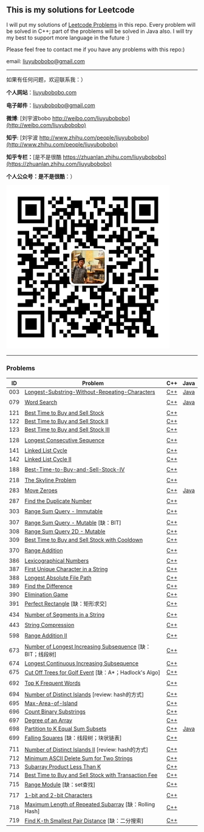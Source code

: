 ## This is my solutions for Leetcode

I will put my solutions of [Leetcode Problems](https://leetcode.com/problemset/all/) in this repo. Every problem will be solved in C++; part of the problems will be solved in Java also. I will try my best to support more language in the future :)

Please feel free to contact me if you have any problems with this repo:)

email: [liuyubobobo@gmail.com](mailto:liuyubobobo@gmail.com)

---

如果有任何问题，欢迎联系我：）

**个人网站**：[liuyubobobo.com](http://liuyubobobo.com)

**电子邮件**：[liuyubobobo@gmail.com](mailto:liuyubobobo@gmail.com)

**微博**: [刘宇波bobo http://weibo.com/liuyubobobo](http://weibo.com/liuyubobobo)

**知乎**: [刘宇波 http://www.zhihu.com/people/liuyubobobo](http://www.zhihu.com/people/liuyubobobo)

**知乎专栏：**[是不是很酷 https://zhuanlan.zhihu.com/liuyubobobo](https://zhuanlan.zhihu.com/liuyubobobo)

**个人公众号：是不是很酷**：）

![QRCode](qrcode.jpg)

---

### Problems

| ID | Problem | C++ | Java |
| --- | --- | :---: | :---: |
| 003 | [Longest-Substring-Without-Repeating-Characters](https://leetcode.com/problems/longest-substring-without-repeating-characters/description/) | [C++](0003-Longest-Substring-Without-Repeating-Characters/cpp-0003/) | [Java](0003-Longest-Substring-Without-Repeating-Characters/java-0003/src/) |
| | | | |
| 079 | [Word Search](https://leetcode.com/problems/word-search/description/) | [C++](0079-Word-Search/cpp-0079/) | [Java](0079-Word-Search/java-0079/src/) |
| | | | |
| 121 | [Best Time to Buy and Sell Stock](https://leetcode.com/problems/best-time-to-buy-and-sell-stock/solution/) | [C++](0121-Best-Time-to-Buy-and-Sell-Stock/cpp-0121/) | | 
| 122 | [Best Time to Buy and Sell Stock II](https://leetcode.com/problems/best-time-to-buy-and-sell-stock-ii/description/) | [C++](0122-Best-Time-to-Buy-and-Sell-Stock-II/cpp-0122/) | |
| 123 | [Best Time to Buy and Sell Stock III](https://leetcode.com/problems/best-time-to-buy-and-sell-stock-iii/description/) | [C++](0123-Best-Time-to-Buy-and-Sell-Stock-III/cpp-0123/) | |
| | | | |
| 128 | [Longest Consecutive Sequence](https://leetcode.com/problems/longest-9consecutive-sequence/description/) | [C++](0128-Longest-Consecutive-Sequence/cpp-0128/) | |
| | | | |
| 141 | [Linked List Cycle](https://leetcode.com/problems/linked-list-cycle/description/) | [C++](0141-Linked-List-Cycle/cpp-0141/) | |
| 142 | [Linked List Cycle II](https://leetcode.com/problems/linked-list-cycle-ii/description/) | [C++](0142-Linked-List-Cycle-II/cpp-0142/) | |
| | | | |
| 188 | [Best-Time-to-Buy-and-Sell-Stock-IV](https://leetcode.com/problems/best-time-to-buy-and-sell-stock-iv/description/) | [C++](0188-Best-Time-to-Buy-and-Sell-Stock-IV/cpp-0188/) | |
| | | | |
| 218 | [The Skyline Problem](https://leetcode.com/problems/the-skyline-problem/description/) | [C++](0218-The-Skyline-Problem/cpp-0218/) | |
| | | | |
| 283 | [Move Zeroes](https://leetcode.com/problems/move-zeroes/) | [C++](0283-Move-Zeroes/cpp-0283/) | [Java](0283-Move-Zeroes/java-0283/src/) |
| | | | |
| 287 | [Find the Duplicate Number](https://leetcode.com/problems/find-the-duplicate-number/description/) | [C++](0287-Find-the-Duplicate-Number/cpp-0287/) | |
| | | | |
| 303 | [Range Sum Query - Immutable](https://leetcode.com/problems/range-sum-query-immutable/description/) | [C++](0303/Range-Sum-Query-Immutable/cpp-0303/) | |
| | | | |
| 307 | [Range Sum Query - Mutable](https://leetcode.com/problems/range-sum-query-mutable/description/) [缺：BIT] | [C++](0307-Range-Sum-Query-Mutable/cpp-0307/) | |
| 308 | [Range Sum Query 2D - Mutable](https://leetcode.com/problems/range-sum-query-2d-mutable/description/) | [C++](0308-Range-Sum-Query-2D-Mutable/cpp-0308/) | |
| 309 | [Best Time to Buy and Sell Stock with Cooldown](https://leetcode.com/problems/best-time-to-buy-and-sell-stock-with-cooldown/description/) | [C++](0309-Best-Time-to-Buy-and-Sell-Stock-with-Cooldown/cpp-0309/) | |
| | | | |
| 370 | [Range Addition](https://leetcode.com/problems/range-addition/description/) | [C++](0370-Range-Addition/cpp-0370/) | |
| | | | |
| 386 | [Lexicographical Numbers](https://leetcode.com/problems/lexicographical-numbers/description/) | [C++](0386-Lexicographical-Numbers/cpp-0386/) | |
| 387 | [First Unique Character in a String](https://leetcode.com/problems/first-unique-character-in-a-string/description/) | [C++](0387-First-Unique-Character-in-a-String/cpp-0387/) | |
| 388 | [Longest Absolute File Path](https://leetcode.com/problems/longest-absolute-file-path/description/) | [C++](0388-Longest-Absolute-File-Path/cpp-0388/) | |
| 389 | [Find the Difference](https://leetcode.com/problems/find-the-difference/description/) | [C++](0389-Find-the-Difference/cpp-0389/) | |
| 390 | [Elimination Game](https://leetcode.com/problems/elimination-game/description/) | [C++](0390-Elimination-Game/cpp-0390/) | |
| 391 | [Perfect Rectangle](https://leetcode.com/problems/perfect-rectangle/description/) [缺：矩形求交] | [C++](0391-Perfect-Rectangle/cpp-0391/) | |
| | | | |
| 434 | [Number of Segments in a String](https://leetcode.com/problems/number-of-segments-in-a-string/description/) | [C++](0434-Number-of-Segments-in-a-String/cpp-0434/) | |
| | | | |
| 443 | [String Compression](https://leetcode.com/problems/string-compression/description/) | [C++](0443-String-Compression/cpp-0443/) | |
| | | | |
| 598 | [Range Addition II](https://leetcode.com/problems/range-addition-ii/description/) | [C++](0598-Range-Addition-II/cpp-0598/) | |
| | | | |
| 673 | [Number of Longest Increasing Subsequence](https://leetcode.com/problems/number-of-longest-increasing-subsequence/description/) [缺：BIT；线段树] | [C++](0673-Number-of-Longest-Increasing-Subsequence/cpp-0673/) | |
| 674 | [Longest Continuous Increasing Subsequence](https://leetcode.com/problems/longest-continuous-increasing-subsequence/description/) | [C++](0674-Longest-Continuous-Increasing-Subsequence/cpp-0674/) | |
| 675 | [Cut Off Trees for Golf Event](https://leetcode.com/problems/cut-off-trees-for-golf-event/description/) [缺：A*；Hadlock's Algo] | [C++](0675-Cut-Off-Trees-for-Golf-Event/cpp-0675/) | |
| | | | |
| 692 | [Top K Frequent Words](https://leetcode.com/problems/top-k-frequent-words/description/) | [C++](0692-Top-K-Frequent-Words/cpp-0692/) | |
| | | | |
| 694 | [Number of Distinct Islands](https://leetcode.com/problems/number-of-distinct-islands/description/) [review: hash的方式] | [C++](0694-Number-of-Distinct-Islands/cpp-0694/) | |
| 695 | [Max-Area-of-Island](https://leetcode.com/problems/max-area-of-island/description/) | [C++](0695-Max-Area-of-Island/cpp-0695) | |
| 696 | [Count Binary Substrings](https://leetcode.com/problems/count-binary-substrings/description/) | [C++](0696-Count-Binary-Substrings/cpp-0696/) | |
| 697 | [Degree of an Array](https://leetcode.com/problems/degree-of-an-array/description/) | [C++](0697-Degree-of-an-Array/cpp-0697/) | |
| 698 | [Partition to K Equal Sum Subsets](https://leetcode.com/problems/partition-to-k-equal-sum-subsets/description/) | [C++](0698-Partition-to-K-Equal-Sum-Subsets/cpp-0698/) | [Java](0698-Partition-to-K-Equal-Sum-Subsets/java-0698/src/) |
| 699 | [Falling Squares](https://leetcode.com/contest/leetcode-weekly-contest-54/problems/falling-squares/) [缺：线段树；块状链表] | [C++](0699-Falling-Squares/cpp-0699/) | |
| | | | |
| 711 | [Number of Distinct Islands II](https://leetcode.com/problems/number-of-distinct-islands-ii/description/) [review: hash的方式] | [C++](0711-Number-of-Distinct-Islands-II/cpp-0711/) | |
| 712 | [Minimum ASCII Delete Sum for Two Strings](https://leetcode.com/problems/minimum-ascii-delete-sum-for-two-strings/description/) | [C++](0712-Minimum-ASCII-Delete-Sum-for-Two-Strings/cpp-0712/) | |
| 713 | [Subarray Product Less Than K](https://leetcode.com/problems/subarray-product-less-than-k/description/) | [C++](0713-Subarray-Product-Less-Than-K/cpp-0713/) | |
| 714 | [Best Time to Buy and Sell Stock with Transaction Fee](https://leetcode.com/problems/best-time-to-buy-and-sell-stock-with-transaction-fee/description/) | [C++](0714-Best-Time-to-Buy-and-Sell-Stock-with-Transaction-Fee/cpp-0714/) | |
| 715 | [Range Module](https://leetcode.com/problems/range-module/description/) [缺：set查找] | [C++](0715-Range-Module/cpp-0715/) | |
| | | | |
| 717 | [1-bit and 2-bit Characters](https://leetcode.com/problems/1-bit-and-2-bit-characters/description/) | [C++](0717-1-bit-and-2-bit-Characters/cpp-0717/) | |
| 718 | [Maximum Length of Repeated Subarray](https://leetcode.com/problems/maximum-length-of-repeated-subarray/description/) [缺：Rolling Hash] | [C++](0718-Maximum-Length-of-Repeated-Subarray/cpp-0718/) | |
| 719 | [Find K-th Smallest Pair Distance](https://leetcode.com/problems/find-k-th-smallest-pair-distance/description/) [缺：二分搜索] | [C++](0719-Find-K-th-Smallest-Pair-Distance/cpp-0719/) | |